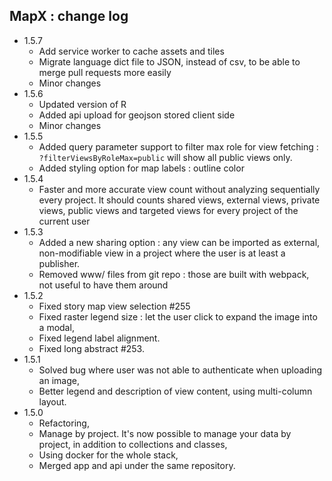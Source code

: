 ## MapX : change log

- 1.5.7
   - Add service worker to cache assets and tiles
   - Migrate language dict file to JSON, instead of csv, to be able to merge pull requests more easily
   - Minor changes 
- 1.5.6 
   - Updated version of R
   - Added api upload for geojson stored client side
   - Minor changes
- 1.5.5
   - Added query parameter support to filter max role for view fetching : `?filterViewsByRoleMax=public` will show all public views only.
   - Added styling option for map labels :  outline color
- 1.5.4
  - Faster and more accurate view count without analyzing sequentially every project. It should counts shared views, external views, private views, public views and targeted views for every project of the current user
- 1.5.3
  - Added a new sharing option : any view can be imported as external, non-modifiable view in a project where the user is at least a publisher.
  - Removed www/ files from git repo : those are built with webpack, not useful to have them around 
- 1.5.2
  - Fixed story map view selection #255
  - Fixed raster legend size : let the user click to expand the image into a modal,
  - Fixed legend label alignment.
  - Fixed long abstract #253.
- 1.5.1 
  - Solved bug where user was not able to authenticate when uploading an image,
  - Better legend and description of view content, using multi-column layout.
- 1.5.0 
  - Refactoring,
  - Manage by project. It's now possible to manage your data by project, in addition to collections and classes, 
  - Using docker for the whole stack,
  - Merged app and api under the same repository.
